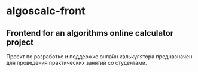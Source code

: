 # algoscalc-front
## Frontend for an algorithms online calculator project

Проект по разработке и поддержке онлайн калькулятора предназначен для проведения практических занятий со студентами.

